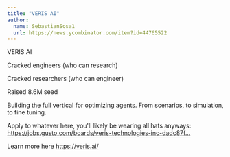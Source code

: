```yaml
---
title: "VERIS AI"
author:
  name: SebastianSosa1
  url: https://news.ycombinator.com/item?id=44765522
---
```

VERIS AI

Cracked engineers (who can research)

Cracked researchers (who can engineer)

Raised 8.6M seed

Building the full vertical for optimizing agents. From scenarios, to simulation, to fine tuning.

Apply to whatever here, you&#x27;ll likely be wearing all hats anyways:
<a href="https:&#x2F;&#x2F;jobs.gusto.com&#x2F;boards&#x2F;veris-technologies-inc-dadc87fc-640c-4bff-837d-fa65c392e997" rel="nofollow">https:&#x2F;&#x2F;jobs.gusto.com&#x2F;boards&#x2F;veris-technologies-inc-dadc87f...</a>

Learn more here
<a href="https:&#x2F;&#x2F;veris.ai&#x2F;" rel="nofollow">https:&#x2F;&#x2F;veris.ai&#x2F;</a>
<JobApplication />
